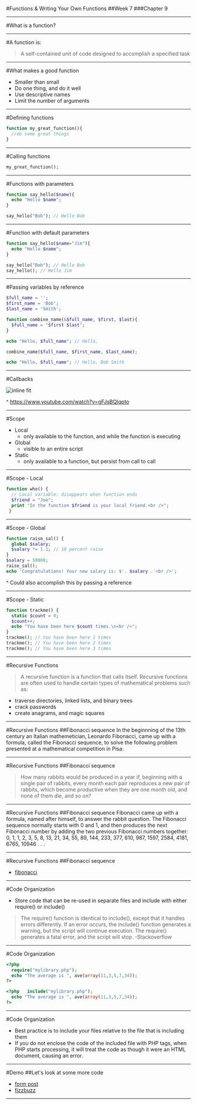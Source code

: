 #Functions & Writing Your Own Functions
##Week 7
###Chapter 9

---
#What is a function?

---
#A function is:

> A self-contained unit of code designed to accomplish a specified task

---
#What makes a good function
* Smaller than small
* Do one thing, and do it well
* Use descriptive names
* Limit the number of arguments

---
#Defining functions

```php
function my_great_function(){
  //do some great things
}
```

---
#Calling functions

```php
my_great_function();
```

---
#Functions with parameters
```php
function say_hello($name){
  echo "Hello $name";
}

say_hello("Bob"); // Hello Bob
```

---
#Function with default parameters
```php
function say_hello($name="Jim"){
  echo "Hello $name";
}

say_hello("Bob"); // Hello Bob
say_hello(); // Hello Jim
```

---
#Passing variables by reference
```php
$full_name = '';
$first_name = 'Bob';
$last_name = 'Smith';

function combine_name(&$full_name, $first, $last){
  $full_name = "$first $last";
}

echo "Hello, $full_name"; // Hello,

combine_name($full_name, $first_name, $last_name);

echo "Hello, $full_name"; // Hello, Bob Smith
```

---
#Callbacks

![inline fit](https://www.youtube.com/watch?v=gFJsBQIqpto)

^ https://www.youtube.com/watch?v=gFJsBQIqpto

---
#Scope
* Local
  * only available to the function, and while the function is executing
* Global
  * visible to an entire script
* Static
  * only available to a function, but persist from call to call

---
#Scope - Local
```php
function who() {
  // Local variable; disappears when function ends
  $friend = "Joe"; 
  print "In the function $friend is your local friend.<br />";
 }
```

---
#Scope - Global
```php
function raise_sal() {
  global $salary;
  $salary *= 1.1; // 10 percent raise
}
$salary = 50000;
raise_sal();
echo 'Congratulations! Your new salary is: $'. $salary .'<br />';
```

^ Could also accomplish this by passing a reference

---
#Scope - Static
```php
function trackme() {
  static $count = 0;
  $count++;
  echo "You have been here $count times.\n<br />";
}
trackme(); // You have been here 1 times
trackme(); // You have been here 2 times
trackme(); // You have been here 3 times
```

---
#Recursive Functions

> A recursive function is a function that calls itself. Recursive functions are often used to handle certain types of mathematical problems such as:

* traverse directories, linked lists, and binary trees
* crack passwords
* create anagrams, and magic squares

---
#Recursive Functions
##Fibonacci sequence
In the beginnning of the 13th century an Italian mathemetician, Leonardo Fibonacci, came up with a formula, called the Fibonacci sequence, to solve the following problem presented at a mathematical competition in Pisa:

---
#Recursive Functions
##Fibonacci sequence
> How many rabbits would be produced in a year if, beginning with a single pair of rabbits, every month each pair reproduces a new pair of rabbits, which become productive when they are one month old, and none of them die, and so on?

---
#Recursive Functions
##Fibonacci sequence
Fibonacci came up with a formula, named after himself, to answer the rabbit question. The Fibonacci sequence normally starts with 0 and 1, and then produces the next Fibonacci number by adding the two previous Fibonacci numbers together: 0, 1, 1, 2, 3, 5, 8, 13, 21, 34, 55, 89, 144, 233, 377, 610, 987, 1597, 2584, 4181, 6765, 10946 . . .

---
#Recursive Functions
##Fibonacci sequence
* [fibonacci](samples/fibonacci.php)

---
#Code Organization 
* Store code that can be re-used in separate files and include with either require() or include()

> The require() function is identical to include(), except that it handles errors differently. If an error occurs, the include() function generates a warning, but the script will continue execution. The require() generates a fatal error, and the script will stop. -Stackoverflow

---
#Code Organization 
```php
<?php
  require("mylibrary.php");
  echo "The average is ", ave(array(11,3,5,7,34));
?>

<?php   include("mylibrary.php");
  echo "The average is ", ave(array(11,3,5,7,34));
?>
```

---
#Code Organization 
* Best practice is to include your files relative to the file that is including them
* If you do not enclose the code of the included file with PHP tags, when PHP starts processing, it will treat the code as though it were an HTML document, causing an error.

---
#Demo
##Let's look at some more code
* [form post](samples/form_post.php)
* [fizzbuzz](samples/fizzbuzz)

---
